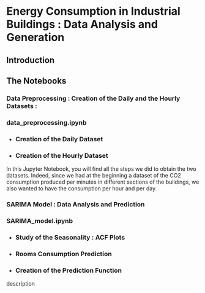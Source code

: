 # Energy Consumption in Industrial Buildings : Data Analysis and Generation

## Introduction

## The Notebooks

### Data Preprocessing : Creation of the Daily and the Hourly Datasets : 

### data_preprocessing.ipynb
* ### Creation of the Daily Dataset
* ### Creation of the Hourly Dataset

In this Jupyter Notebook, you will find all the steps we did to obtain the two datasets. Indeed, since we had at the beginning a dataset of the CO2 consumption produced per minutes in different sections of the buildings, we also wanted to have the consumption per hour and per day. 

### SARIMA Model : Data Analysis and Prediction

### SARIMA_model.ipynb
* ### Study of the Seasonality : ACF Plots
* ### Rooms Consumption Prediction
* ### Creation of the Prediction Function

description
